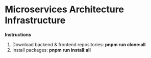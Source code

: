 # Microservices Architecture Infrastructure

**Instructions**

1. Download backend & frontend repositories: **pnpm run clone:all**
2. Install packages: **pnpm run install:all**
